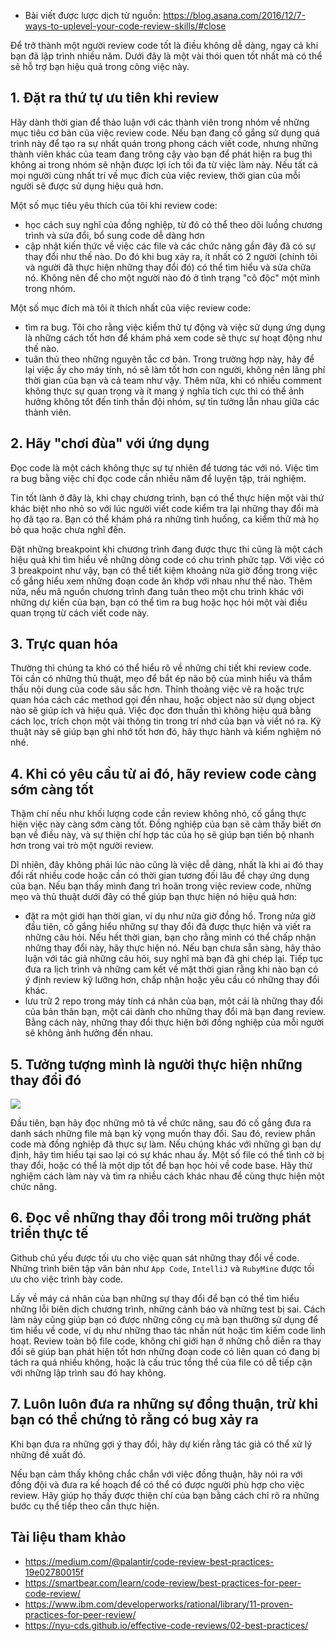 - Bài viết được lược dịch từ nguồn: https://blog.asana.com/2016/12/7-ways-to-uplevel-your-code-review-skills/#close

Để trở thành một người review code tốt là điều không dễ dàng, ngay cả khi bạn đã lập trình nhiều năm. Dưới đây là một vài thói quen tốt nhất mà có thể sẽ hỗ trợ bạn hiệu quả trong công việc này.

## 1. Đặt ra thứ tự ưu tiên khi review
Hãy dành thời gian để thảo luận với các thành viên trong nhóm về những mục tiêu cơ bản của việc review code. Nếu bạn đang cố gắng sử dụng quá trình này để tạo ra sự nhất quán trong phong cách viết code, nhưng những thành viên khác của team đang trông cậy vào bạn để phát hiện ra bug thì không ai trong nhóm sẽ nhận được lợi ích tối đa từ việc làm này. Nếu tất cả mọi người cùng nhất trí về mục đích của việc review, thời gian của mỗi người sẽ được sử dụng hiệu quả hơn.

Một số mục tiêu yêu thích của tôi khi review code:
- học cách suy nghĩ của đồng nghiệp, từ đó có thể theo dõi luồng chương trình và sửa đổi, bổ sung code dễ dàng hơn
- cập nhật kiến thức về việc các file và các chức năng gần đây đã có sự thay đổi như thế nào. Do đó khi bug xảy ra, ít nhất có 2 người (chính tôi và người đã thực hiện những thay đổi đó) có thể tìm hiểu và sửa chữa nó. Không nên để cho một người nào đó ở tình trạng "cô độc" một mình trong nhóm.

Một số mục đích mà tôi ít thích nhất của việc review code:
- tìm ra bug. Tôi cho rằng việc kiểm thử tự động và việc sử dụng ứng dụng là những cách tốt hơn để khám phá xem code sẽ thực sự hoạt động như thế nào.
- tuân thủ theo những nguyên tắc cơ bản. Trong trường hợp này, hãy để lại việc ấy cho máy tính, nó sẽ làm tốt hơn con người, không nên lãng phí thời gian của bạn và cả team như vậy. Thêm nữa, khi có nhiều comment không thực sự quan trọng và ít mang ý nghĩa tích cực thì có thể ảnh hưởng không tốt đến tinh thần đội nhóm, sự tin tưởng lẫn nhau giữa các thành viên.

## 2. Hãy "chơi đùa" với ứng dụng
Đọc code là một cách không thực sự tự nhiên để tương tác với nó. Việc tìm ra bug bằng việc chỉ đọc code cần nhiều năm để luyện tập, trải nghiệm.

Tin tốt lành ở đây là, khi chạy chương trình, bạn có thể thực hiện một vài thứ khác biệt nho nhỏ so với lúc người viết code kiểm tra lại những thay đổi mà họ đã tạo ra. Bạn có thể khám phá ra những tình huống, ca kiểm thử mà họ bỏ qua hoặc chưa nghĩ đến.

Đặt những breakpoint khi chương trình đang được thực thi cũng là một cách hiệu quả khi tìm hiểu về những dòng code có chu trình phức tạp. Với việc có 3 breakpoint như vậy, bạn có thể tiết kiệm khoảng nửa giờ đồng trong việc cố gắng hiểu xem những đoạn code ăn khớp với nhau như thế nào. Thêm nữa, nếu mã nguồn chương trình đang tuân theo một chu trình khác với những dự kiến của bạn, bạn có thể tìm ra bug hoặc học hỏi một vài điều quan trọng từ cách viết code này.

## 3. Trực quan hóa
Thường thì chúng ta khó có thể hiểu rõ về những chi tiết khi review code. Tôi cần có những thủ thuật, mẹo để bắt ép não bộ của mình hiểu và thẩm thấu nội dung của code sâu sắc hơn. Thỉnh thoảng việc vẽ ra hoặc trực quan hóa cách các method gọi đến nhau, hoặc object nào sử dụng object nào sẽ giúp ích và hiệu quả. Việc đọc đơn thuần thì không hiệu quả bằng cách lọc, trích chọn một vài thông tin trong trí nhớ của bạn và viết nó ra. Kỹ thuật này sẽ giúp bạn ghi nhớ tốt hơn đó, hãy thực hành và kiểm nghiệm nó nhé.

## 4. Khi có yêu cầu từ ai đó, hãy review code càng sớm càng tốt
Thậm chí nếu như khối lượng code cần review không nhỏ, cố gắng thực hiện việc này càng sớm càng tốt. Đồng nghiệp của bạn sẽ cảm thấy biết ơn bạn về điều này, và sự thiện chí hợp tác của họ sẽ giúp bạn tiến bộ nhanh hơn trong vai trò một người review.

Dĩ nhiên, đây không phải lúc nào cũng là việc dễ dàng, nhất là khi ai đó thay đổi rất nhiều code hoặc cần có thời gian tương đối lâu để chạy ứng dụng của bạn. Nếu bạn thấy mình đang trì hoãn trong việc review code, những mẹo và thủ thuật dưới đây có thể giúp bạn thực hiện nó hiệu quả hơn:
- đặt ra một giới hạn thời gian, ví dụ như nửa giờ đồng hồ. Trong nửa giờ đầu tiên, cố gắng hiểu những sự thay đổi đã được thực hiện và viết ra những câu hỏi. Nếu hết thời gian, bạn cho rằng mình có thể chấp nhận những thay đổi này, hãy thực hiện nó. Nếu bạn chưa sẵn sàng, hãy thảo luận với tác giả những câu hỏi, suy nghĩ mà bạn đã ghi chép lại. Tiếp tục đưa ra lịch trình và những cam kết về mặt thời gian rằng khi nào bạn có ý định review kỹ lưỡng hơn, chấp nhận hoặc yêu cầu có những thay đổi khác.
- lưu trữ 2 repo trong máy tính cá nhân của bạn, một cái là những thay đổi của bản thân bạn, một cái dành cho những thay đổi mà bạn đang review. Bằng cách này, những thay đổi thực hiện bởi đồng nghiệp của mỗi người sẽ không ảnh hưởng đến nhau.

## 5. Tưởng tượng mình là người thực hiện những thay đổi đó

![](https://images.viblo.asia/733a8f6c-21a4-4d42-b70f-0bf08ec8312e.jpg)

Đầu tiên, bạn hãy đọc những mô tả về chức năng, sau đó cố gắng đưa ra danh sách những file mà bạn kỳ vọng muốn thay đổi. Sau đó, review phần code mà đồng nghiệp đã thực sự làm. Nếu chúng khác với những gì bạn dự định, hãy tìm hiểu tại sao lại có sự khác nhau ấy. Một số file có thể tình cờ bị thay đổi, hoặc có thể là một dịp tốt để bạn học hỏi về code base. Hãy thử nghiệm cách làm này và tìm ra nhiều cách khác nhau để cùng thực hiện một chức năng.

## 6. Đọc về những thay đổi trong môi trường phát triển thực tế
Github chủ yếu được tối ưu cho việc quan sát những thay đổi về code. Những trình biên tập văn bản như `App Code`, `IntelliJ` và `RubyMine` được tối ưu cho việc trình bày code.

Lấy về máy cá nhân của bạn những sự thay đổi để bạn có thể tìm hiểu những lỗi biên dịch chương trình, những cảnh báo và những test bị sai. Cách làm này cũng giúp bạn có được những công cụ mà bạn thường sử dụng để tìm hiểu về code, ví dụ như những thao tác nhấn nút hoặc tìm kiếm code linh hoạt. Review toàn bộ file code, không chỉ giới hạn ở những chỗ diễn ra thay đổi sẽ giúp bạn phát hiện tốt hơn những đoạn code có liên quan có đang bị tách ra quá nhiều không, hoặc là cấu trúc tổng thể của file có dễ tiếp cận với những lập trình sau đó hay không.

## 7. Luôn luôn đưa ra những sự đồng thuận, trừ khi bạn có thể chứng tỏ rằng có bug xảy ra
Khi bạn đưa ra những gợi ý thay đổi, hãy dự kiến rằng tác giả có thể xử lý những đề xuất đó.

Nếu bạn cảm thấy không chắc chắn với việc đồng thuận, hãy nói ra với đồng đội và đưa ra kế hoạch để có thể có được người phù hợp cho việc review. Hãy giúp họ thấy được thiện chí của bạn bằng cách chỉ rõ ra những bước cụ thể tiếp theo cần thực hiện.

## Tài liệu tham khảo
- https://medium.com/@palantir/code-review-best-practices-19e02780015f
- https://smartbear.com/learn/code-review/best-practices-for-peer-code-review/
- https://www.ibm.com/developerworks/rational/library/11-proven-practices-for-peer-review/
- https://nyu-cds.github.io/effective-code-reviews/02-best-practices/